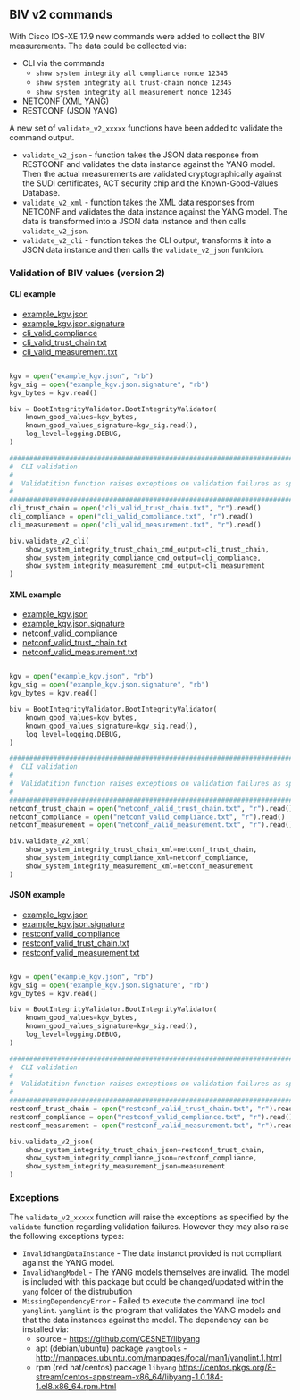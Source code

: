 ## BIV v2 commands

With Cisco IOS-XE 17.9 new commands were added to collect the BIV measurements. The data could be collected via:

- CLI via the commands
  - `show system integrity all compliance nonce 12345`
  - `show system integrity all trust-chain nonce 12345`
  - `show system integrity all measurement nonce 12345`
- NETCONF (XML YANG)
- RESTCONF (JSON YANG)

A new set of `validate_v2_xxxxx` functions have been added to validate the command output.

- `validate_v2_json` - function takes the JSON data response from RESTCONF and validates the data instance against the YANG model. Then the actual measurements are validated cryptographically against the SUDI certificates, ACT security chip and the Known-Good-Values Database.
- `validate_v2_xml` - function takes the XML data responses from NETCONF and validates the data instance against the YANG model. The data is transformed into a JSON data instance and then calls `validate_v2_json`.
- `validate_v2_cli` - function takes the CLI output, transforms it into a JSON data instance and then calls the `validate_v2_json` funtcion.

### Validation of BIV values (version 2)

#### CLI example

- [example_kgv.json](../base/example_kgv.json)
- [example_kgv.json.signature](../base/example_kgv.json.signature)
- [cli_valid_compliance](./cli_valid_compliance.txt)
- [cli_valid_trust_chain.txt](./cli_valid_trust_chain.txt)
- [cli_valid_measurement.txt](./cli_measurement.txt)

```python

kgv = open("example_kgv.json", "rb")
kgv_sig = open("example_kgv.json.signature", "rb")
kgv_bytes = kgv.read()

biv = BootIntegrityValidator.BootIntegrityValidator(
    known_good_values=kgv_bytes,
    known_good_values_signature=kgv_sig.read(),
    log_level=logging.DEBUG,
)

#####################################################################################
#  CLI validation
#
#  Validatition function raises exceptions on validation failures as specified in V1
#
#####################################################################################
cli_trust_chain = open("cli_valid_trust_chain.txt", "r").read()
cli_compliance = open("cli_valid_compliance.txt", "r").read()
cli_measurement = open("cli_valid_measurement.txt", "r").read()

biv.validate_v2_cli(
    show_system_integrity_trust_chain_cmd_output=cli_trust_chain,
    show_system_integrity_compliance_cmd_output=cli_compliance,
    show_system_integrity_measurement_cmd_output=cli_measurement
)

```

#### XML example

- [example_kgv.json](../base/example_kgv.json)
- [example_kgv.json.signature](../base/example_kgv.json.signature)
- [netconf_valid_compliance](./netconf_valid_compliance.txt)
- [netconf_valid_trust_chain.txt](./netconf_valid_trust_chain.txt)
- [netconf_valid_measurement.txt](./netconf_measurement.txt)

```python

kgv = open("example_kgv.json", "rb")
kgv_sig = open("example_kgv.json.signature", "rb")
kgv_bytes = kgv.read()

biv = BootIntegrityValidator.BootIntegrityValidator(
    known_good_values=kgv_bytes,
    known_good_values_signature=kgv_sig.read(),
    log_level=logging.DEBUG,
)

#####################################################################################
#  CLI validation
#
#  Validatition function raises exceptions on validation failures as specified in V1
#
#####################################################################################
netconf_trust_chain = open("netconf_valid_trust_chain.txt", "r").read()
netconf_compliance = open("netconf_valid_compliance.txt", "r").read()
netconf_measurement = open("netconf_valid_measurement.txt", "r").read()

biv.validate_v2_xml(
    show_system_integrity_trust_chain_xml=netconf_trust_chain,
    show_system_integrity_compliance_xml=netconf_compliance,
    show_system_integrity_measurement_xml=netconf_measurement
)

```

#### JSON example

- [example_kgv.json](../base/example_kgv.json)
- [example_kgv.json.signature](../base/example_kgv.json.signature)
- [restconf_valid_compliance](./restconf_valid_compliance.txt)
- [restconf_valid_trust_chain.txt](./restconf_valid_trust_chain.txt)
- [restconf_valid_measurement.txt](./restconf_measurement.txt)

```python

kgv = open("example_kgv.json", "rb")
kgv_sig = open("example_kgv.json.signature", "rb")
kgv_bytes = kgv.read()

biv = BootIntegrityValidator.BootIntegrityValidator(
    known_good_values=kgv_bytes,
    known_good_values_signature=kgv_sig.read(),
    log_level=logging.DEBUG,
)

#####################################################################################
#  CLI validation
#
#  Validatition function raises exceptions on validation failures as specified in V1
#
#####################################################################################
restconf_trust_chain = open("restconf_valid_trust_chain.txt", "r").read()
restconf_compliance = open("restconf_valid_compliance.txt", "r").read()
restconf_measurement = open("restconf_valid_measurement.txt", "r").read()

biv.validate_v2_json(
    show_system_integrity_trust_chain_json=restconf_trust_chain,
    show_system_integrity_compliance_json=restconf_compliance,
    show_system_integrity_measurement_json=measurement
)

```

### Exceptions

The `validate_v2_xxxxx` function will raise the exceptions as specified by the `validate` function regarding validation failures. However they may also raise the following exceptions types:

- `InvalidYangDataInstance` - The data instanct provided is not compliant against the YANG model.
- `InvalidYangModel` - The YANG models themselves are invalid. The model is included with this package but could be changed/updated within the `yang` folder of the distrubution
- `MissingDependencyError` - Failed to execute the command line tool `yanglint`. `yanglint` is the program that validates the YANG models and that the data instances against the model. The dependency can be installed via:
  - source - https://github.com/CESNET/libyang
  - apt (debian/ubuntu) package `yangtools` - http://manpages.ubuntu.com/manpages/focal/man1/yanglint.1.html
  - rpm (red hat/centos) package `libyang` https://centos.pkgs.org/8-stream/centos-appstream-x86_64/libyang-1.0.184-1.el8.x86_64.rpm.html
